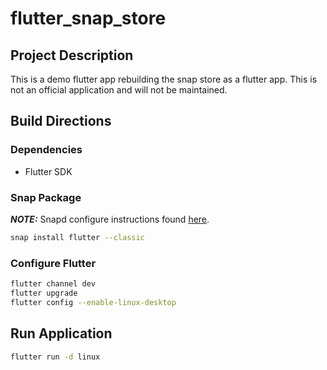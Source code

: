 # flutter_snap_store

## Project Description
This is a demo flutter app rebuilding the snap store as a flutter app.  This is not an official application and will not be maintained.

## Build Directions
### Dependencies
- Flutter SDK

### Snap Package
**_NOTE:_** Snapd configure instructions found [here](https://snapcraft.io/docs/installing-snapd).

```bash
snap install flutter --classic
```

### Configure Flutter
```bash
flutter channel dev
flutter upgrade
flutter config --enable-linux-desktop
```

## Run Application
```bash
flutter run -d linux
```

